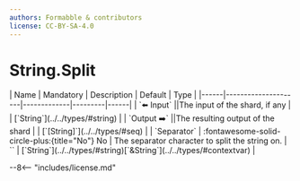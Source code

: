```yaml
---
authors: Formabble & contributors
license: CC-BY-SA-4.0
---
```



# String.Split

<div class="sh-parameters" markdown="1">
| Name | Mandatory | Description | Default | Type |
|------|---------------------|-------------|---------|------|
| `⬅️ Input` ||The input of the shard, if any | | [`String`](../../types/#string) |
| `Output ➡️` ||The resulting output of the shard | | [`[String]`](../../types/#seq) |
| `Separator` | :fontawesome-solid-circle-plus:{title="No"} No  | The separator character to split the string on. | `` | [`String`](../../types/#string)[`&String`](../../types/#contextvar) |

</div>



--8<-- "includes/license.md"

